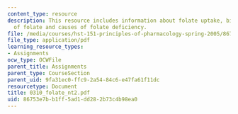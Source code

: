 ```yaml
---
content_type: resource
description: This resource includes information about folate uptake, biochemical activities
  of folate and causes of folate deficiency.
file: /media/courses/hst-151-principles-of-pharmacology-spring-2005/86753e7bb1ff5ad1dd282b73c4b98ea0_0310_folate_nt2.pdf
file_type: application/pdf
learning_resource_types:
- Assignments
ocw_type: OCWFile
parent_title: Assignments
parent_type: CourseSection
parent_uid: 9fa31ec0-ffc9-2a54-84c6-e47fa61f11dc
resourcetype: Document
title: 0310_folate_nt2.pdf
uid: 86753e7b-b1ff-5ad1-dd28-2b73c4b98ea0
---
```

